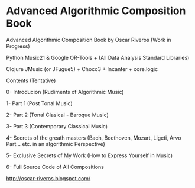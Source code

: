 Advanced Algorithmic Composition Book
================================

Advanced Algorithmic Composition Book by Oscar Riveros
(Work in Progress)

Python 
Music21 & Google OR-Tools + (All Data Analysis Standard Libraries)

Clojure
JMusic (or JFugue5) + Choco3 + Incanter + core.logic

Contents (Tentative)

0- Introducion (Rudiments of Algorithmic Music) 

1- Part 1 (Post Tonal Music)

2- Part 2 (Tonal Clasical - Baroque Music)

3- Part 3 (Contemporary Classical Music)

4- Secrets of the greath masters (Bach, Beethoven, Mozart, Ligeti, Arvo Part... etc. in an algorithmic Perspective)

5- Exclusive Secrets of My Work (How to Express Yourself in Music)

6- Full Source Code of All Compositions

http://oscar-riveros.blogspot.com/
